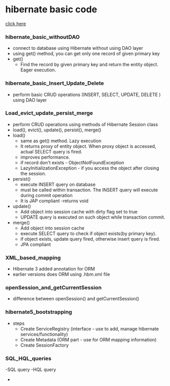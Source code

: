 # hibernate basic code

[click here](https://drishabh.wordpress.com/2020/07/09/advance-java-hibernate/)

### hibernate_basic_withoutDAO
- connect to database using Hibernate without using DAO layer
- using get() method, you can get only one record of given primary key 
- get()
	- Find the record by given primary key and return the entity object. Eager execution.


### hibernate_basic_Insert_Update_Delete
- perform basic CRUD operations (INSERT, SELECT, UPDATE, DELETE ) using DAO layer

### Load_evict_update_persist_merge
- perform CRUD operations using methods of Hibernate Session class
- load(), evict(), update(), persist(), merge() 
- load()
	- same as get() method. Lazy execution
	- It returns proxy of entity object. When proxy object is accessed, actual SELECT query is fired.
	- improves performance.
	- if record don't exists - ObjectNotFoundException
	- LazyInitializationException - if you access the object after closing the session.
- persist()
	- execute INSERT query on database
	- must be called within transaction. The INSERT query will execute during commit operation
	- It is JAP compliant
	-returns void
- update()
	- Add object into session cache with dirty flag set to true
	- UPDATE query is executed on such object while transaction commit.
- merge()
	- Add object into session cache
	- execute SELECT query to check if object exists(by primary key).
	- if object exists, update query fired, otherwise insert query is fired.
	- JPA compliant
	
### XML_based_mapping
- Hibernate 3 added annotation for ORM
- earlier versions does ORM using  .hbm.xml file

### openSession_and_getCurrentSession
- difference between openSession() and getCurrentSession()

### hibernate5_bootstrapping
- steps
	- Create ServiceRegistry (interface - use to add, manage hibernate services/functionality)
	- Create Metadata (ORM part - use for ORM mapping information) 
	- Create SessionFactory

###	SQL_HQL_queries
-SQL query
-HQL query

	
	


-